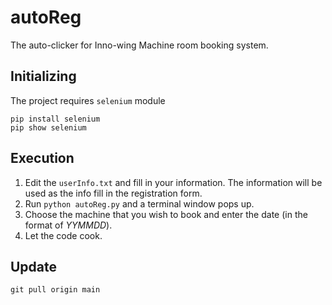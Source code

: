 # autoReg
The auto-clicker for Inno-wing Machine room booking system.

## Initializing
The project requires `selenium` module
```
pip install selenium
pip show selenium
```

## Execution
1. Edit the `userInfo.txt` and fill in your information. The information will be used as the info fill in the registration form.
2. Run `python autoReg.py` and a terminal window pops up.
3. Choose the machine that you wish to book and enter the date (in the format of *YYMMDD*).
4. Let the code cook.

## Update
```
git pull origin main 
```
